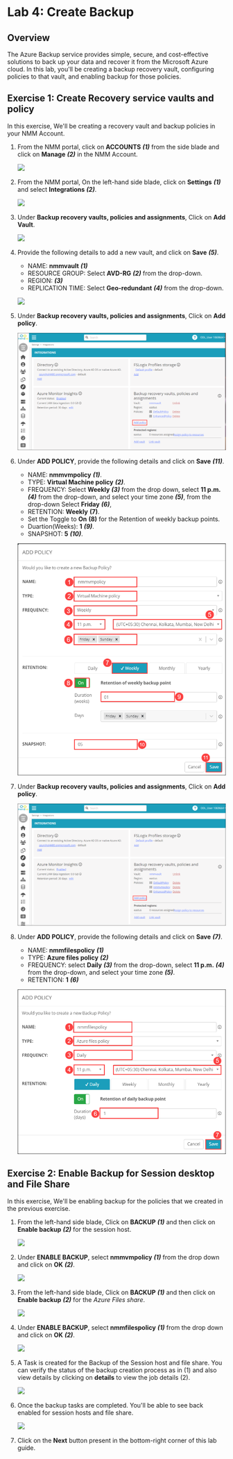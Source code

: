 # Lab 4: Create Backup

## Overview

The Azure Backup service provides simple, secure, and cost-effective solutions to back up your data and recover it from the Microsoft Azure cloud. In this lab, you'll be creating a backup recovery vault, configuring policies to that vault, and enabling backup for those policies.

## Exercise 1: Create Recovery service vaults and policy

In this exercise, We'll be creating a recovery vault and backup policies in your NMM Account.

1. From the NMM portal, click on **ACCOUNTS** ***(1)*** from the side blade and click on **Manage** ***(2)*** in the NMM Account.

   ![](media/2s1.png)

1. From the NMM portal, On the left-hand side blade, click on **Settings** ***(1)*** and select **Integrations** ***(2)***.
 
   ![](media/7s1.png)
   
1. Under **Backup recovery vaults, policies and assignments**, Click on **Add Vault**.

   ![](media/7s2.png)
   
1. Provide the following details to add a new vault, and click on **Save** ***(5)***.

   - NAME:  **nmmvault** ***(1)***
   - RESOURCE GROUP:  Select **AVD-RG** ***(2)*** from the drop-down.
   - REGION:  **<inject key="Resource group Location" enableCopy="false" />** ***(3)***
   - REPLICATION TIME: Select **Geo-redundant** ***(4)*** from the drop-down.
   
   ![](media/7s3.png)
   
1. Under **Backup recovery vaults, policies and assignments**, Click on **Add policy**.

   ![](media/lab4-ex1-step3.png)
   
1. Under **ADD POLICY**, provide the following details and click on **Save** ***(11)***.

   - NAME:  **nmmvmpolicy** ***(1)***.
   - TYPE:  **Virtual Machine policy** ***(2)***.
   - FREQUENCY: Select **Weekly** ***(3)*** from the drop down, select **11 p.m.** ***(4)*** from the drop-down, and select your time zone ***(5)***, from the drop-down Select **Friday** ***(6)***,
   - RETENTION: **Weekly** **(7)**.
   - Set the Toggle to **On** **(8)** for the Retention of weekly backup points.
   - Duartion(Weeks): **1** ***(9)***.
   - SNAPSHOT: **5** ***(10)***.
   
   ![](media/lab4-ex1-step7.png)
   
1. Under **Backup recovery vaults, policies and assignments**, Click on **Add policy**.

   ![](media/lab4-ex1-step8.png)
   
1. Under **ADD POLICY**, provide the following details and click on **Save** ***(7)***.

   - NAME: **nmmfilespolicy** ***(1)***
   - TYPE: **Azure files policy** ***(2)***
   - FREQUENCY: select **Daily** ***(3)*** from the drop-down, select **11 p.m.** ***(4)*** from the drop-down, and select your time zone ***(5)***.
   - RETENTION: **1** ***(6)***
   
   ![](media/lab4-ex1-step9.png)
   
## Exercise 2: Enable Backup for Session desktop and File Share

In this exercise, We'll be enabling backup for the policies that we created in the previous exercise.
   
1. From the left-hand side blade, Click on **BACKUP** ***(1)*** and then click on **Enable backup** ***(2)*** for the session host.

   ![](media/7s7.png)
   
1. Under **ENABLE BACKUP**, select **nmmvmpolicy** ***(1)*** from the drop down and click on **OK** ***(2)***.

   ![](media/7s8.png)
   
   
1. From the left-hand side blade, Click on **BACKUP** ***(1)*** and then click on **Enable backup** ***(2)*** for the *Azure Files share*.

   ![](media/7s11.png)
   
1. Under **ENABLE BACKUP**, select **nmmfilespolicy** ***(1)*** from the drop down and click on **OK** ***(2)***. 

   ![](media/7s12.png)
   
1. A Task is created for the Backup of the Session host and file share. You can verify the status of the backup creation process as in (1) and also view details by clicking on **details** to view the job details (2).

   ![](media/c37.png)

1. Once the backup tasks are completed. You'll be able to see back enabled for session hosts and file share.

   ![](media/c38.png)
   
1. Click on the **Next** button present in the bottom-right corner of this lab guide.
